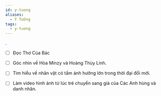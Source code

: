 ```yaml
---
id: y-tuong
aliases:
  - Ý Tưởng
tags:
  - y-tuong 
---
```

.
- [ ] Đọc Thơ Của Bác

- [ ] Góc nhìn về Hòa Minzy và Hoàng Thùy Linh.

- [ ] Tìm hiểu về nhân vật có tầm ảnh hưởng lớn trong thời đại đổi mới. 

- [ ] Làm video hình ảnh từ lúc trẻ chuyển sang già của Các Anh hùng và danh nhân.
